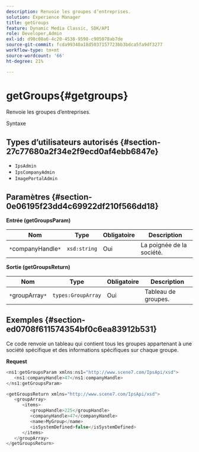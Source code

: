 ```yaml
---
description: Renvoie les groupes d’entreprises.
solution: Experience Manager
title: getGroups
feature: Dynamic Media Classic, SDK/API
role: Developer,Admin
exl-id: d98c08a6-4c20-4538-9598-c905078ab7de
source-git-commit: fcda99340a18d5037157723bb3bdca5fa9df3277
workflow-type: tm+mt
source-wordcount: '66'
ht-degree: 21%

---
```


# getGroups{#getgroups}

Renvoie les groupes d’entreprises.

Syntaxe

## Types d’utilisateurs autorisés {#section-27c77680a2f34e2f9ecd0af4ebb6847e}

* `IpsAdmin`
* `IpsCompanyAdmin`
* `ImagePortalAdmin`

## Paramètres {#section-0e06195f23dd4c69922df210f566dd18}

**Entrée (getGroupsParam)**

| Nom | Type | Obligatoire | Description |
|---|---|---|---|
| `*`companyHandle`*` | `xsd:string` | Oui | La poignée de la société. |

**Sortie (getGroupsReturn)**

| Nom | Type | Obligatoire | Description |
|---|---|---|---|
| `*`groupArray`*` | `types:GroupArray` | Oui | Tableau de groupes. |

## Exemples {#section-ed0708f611574354bf0c6ea83912b531}

Ce code renvoie un tableau qui contient tous les groupes appartenant à une société spécifique et des informations spécifiques sur chaque groupe.

**Request**

```java
<ns1:getGroupsParam xmlns:ns1="http://www.scene7.com/IpsApi/xsd">
   <ns1:companyHandle>47</ns1:companyHandle>
</ns1:getGroupsParam>
```

```java
<getGroupsReturn xmlns="http://www.scene7.com/IpsApi/xsd">
   <groupArray>
      <items>
         <groupHandle>225</groupHandle>
         <companyHandle>47</companyHandle>
         <name>MyGroup</name>
         <isSystemDefined>false</isSystemDefined>
      </items>
   </groupArray>
</getGroupsReturn>
```
